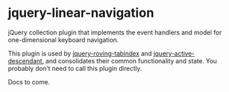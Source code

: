 # jquery-linear-navigation

jQuery collection plugin that implements the event handlers and model for one-dimensional keyboard navigation.

This plugin is used by [jquery-roving-tabindex](https://github.com/ianmcburnie/jquery-roving-tabindex) and [jquery-active-descendant](https://github.com/ianmcburnie/jquery-active-descendant), and consolidates their common functionality and state. You probably don't need to call this plugin directly.

Docs to come.
